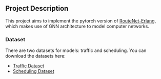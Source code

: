# 

## Project Description

This project aims to implement the pytorch version of [RouteNet-Erlang](https://github.com/BNN-UPC/RouteNet-Erlang), which makes use of GNN architecture to model computer networks.

### Dataset
There are two datasets for models: traffic and scheduling.
You can download the datasets here:
- [Traffic Dataset](https://bnn.upc.edu/download/dataset-v5-traffic-models/)
- [Scheduling Dataset](https://bnn.upc.edu/download/dataset-v5-scheduling/)
